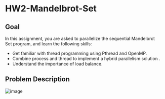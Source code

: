 # HW2-Mandelbrot-Set

## Goal
In this assignment, you are asked to parallelize the sequential Mandelbrot Set program, and learn the following skills:
- Get familiar with thread programming using Pthread and OpenMP.
- Combine process and thread to implement a hybrid parallelism solution .
- Understand the importance of load balance.

## Problem Description
![image](https://user-images.githubusercontent.com/36917138/139829607-774acb9d-4331-447c-a6e3-0f9d01869ba5.png)
